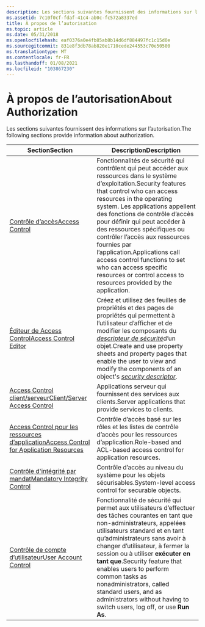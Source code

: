 ```yaml
---
description: Les sections suivantes fournissent des informations sur l’autorisation. Fonctionnalités SectionDescriptionAccess ControlSecurity qui contrôlent qui peut accéder aux ressources dans le système d’exploitation.
ms.assetid: 7c10f0cf-fdaf-41c4-ab0c-fc572a8337ed
title: À propos de l’autorisation
ms.topic: article
ms.date: 05/31/2018
ms.openlocfilehash: eaf0376a0e4fb85ab8b14d6df884497fc1c15d0e
ms.sourcegitcommit: 831e8f3db78ab820e1710cede244553c70e50500
ms.translationtype: MT
ms.contentlocale: fr-FR
ms.lasthandoff: 01/08/2021
ms.locfileid: "103867230"
---
```

# <a name="about-authorization"></a><span data-ttu-id="baaf9-103">À propos de l’autorisation</span><span class="sxs-lookup"><span data-stu-id="baaf9-103">About Authorization</span></span>

<span data-ttu-id="baaf9-104">Les sections suivantes fournissent des informations sur l’autorisation.</span><span class="sxs-lookup"><span data-stu-id="baaf9-104">The following sections provide information about authorization.</span></span>



| <span data-ttu-id="baaf9-105">Section</span><span class="sxs-lookup"><span data-stu-id="baaf9-105">Section</span></span>                                                                                             | <span data-ttu-id="baaf9-106">Description</span><span class="sxs-lookup"><span data-stu-id="baaf9-106">Description</span></span>                                                                                                                                                                                                                                     |
|-----------------------------------------------------------------------------------------------------|-------------------------------------------------------------------------------------------------------------------------------------------------------------------------------------------------------------------------------------------------|
| [<span data-ttu-id="baaf9-107">Contrôle d’accès</span><span class="sxs-lookup"><span data-stu-id="baaf9-107">Access Control</span></span>](access-control.md)<br/>                                                     | <span data-ttu-id="baaf9-108">Fonctionnalités de sécurité qui contrôlent qui peut accéder aux ressources dans le système d’exploitation.</span><span class="sxs-lookup"><span data-stu-id="baaf9-108">Security features that control who can access resources in the operating system.</span></span> <span data-ttu-id="baaf9-109">Les applications appellent des fonctions de contrôle d’accès pour définir qui peut accéder à des ressources spécifiques ou contrôler l’accès aux ressources fournies par l’application.</span><span class="sxs-lookup"><span data-stu-id="baaf9-109">Applications call access control functions to set who can access specific resources or control access to resources provided by the application.</span></span><br/>     |
| [<span data-ttu-id="baaf9-110">Éditeur de Access Control</span><span class="sxs-lookup"><span data-stu-id="baaf9-110">Access Control Editor</span></span>](access-control-editor.md)<br/>                                       | <span data-ttu-id="baaf9-111">Créez et utilisez des feuilles de propriétés et des pages de propriétés qui permettent à l’utilisateur d’afficher et de modifier les composants du [*descripteur de sécurité*](/windows/desktop/SecGloss/s-gly)d’un objet.</span><span class="sxs-lookup"><span data-stu-id="baaf9-111">Create and use property sheets and property pages that enable the user to view and modify the components of an object's [*security descriptor*](/windows/desktop/SecGloss/s-gly).</span></span><br/> |
| [<span data-ttu-id="baaf9-112">Access Control client/serveur</span><span class="sxs-lookup"><span data-stu-id="baaf9-112">Client/Server Access Control</span></span>](client-server-access-control.md)<br/>                         | <span data-ttu-id="baaf9-113">Applications serveur qui fournissent des services aux clients.</span><span class="sxs-lookup"><span data-stu-id="baaf9-113">Server applications that provide services to clients.</span></span><br/>                                                                                                                                                                                |
| [<span data-ttu-id="baaf9-114">Access Control pour les ressources d’application</span><span class="sxs-lookup"><span data-stu-id="baaf9-114">Access Control for Application Resources</span></span>](access-control-for-application-resources.md)<br/> | <span data-ttu-id="baaf9-115">Contrôle d’accès basé sur les rôles et les listes de contrôle d’accès pour les ressources d’application.</span><span class="sxs-lookup"><span data-stu-id="baaf9-115">Role-based and ACL-based access control for application resources.</span></span><br/>                                                                                                                                                                   |
| [<span data-ttu-id="baaf9-116">Contrôle d'intégrité par mandat</span><span class="sxs-lookup"><span data-stu-id="baaf9-116">Mandatory Integrity Control</span></span>](mandatory-integrity-control.md)<br/>                           | <span data-ttu-id="baaf9-117">Contrôle d’accès au niveau du système pour les objets sécurisables.</span><span class="sxs-lookup"><span data-stu-id="baaf9-117">System-level access control for securable objects.</span></span><br/>                                                                                                                                                                                   |
| [<span data-ttu-id="baaf9-118">Contrôle de compte d’utilisateur</span><span class="sxs-lookup"><span data-stu-id="baaf9-118">User Account Control</span></span>](user-account-control.md)<br/>                                         | <span data-ttu-id="baaf9-119">Fonctionnalité de sécurité qui permet aux utilisateurs d’effectuer des tâches courantes en tant que non-administrateurs, appelées utilisateurs standard et en tant qu’administrateurs sans avoir à changer d’utilisateur, à fermer la session ou à utiliser **exécuter en tant que**.</span><span class="sxs-lookup"><span data-stu-id="baaf9-119">Security feature that enables users to perform common tasks as nonadministrators, called standard users, and as administrators without having to switch users, log off, or use **Run As**.</span></span><br/>                                           |



 

 

